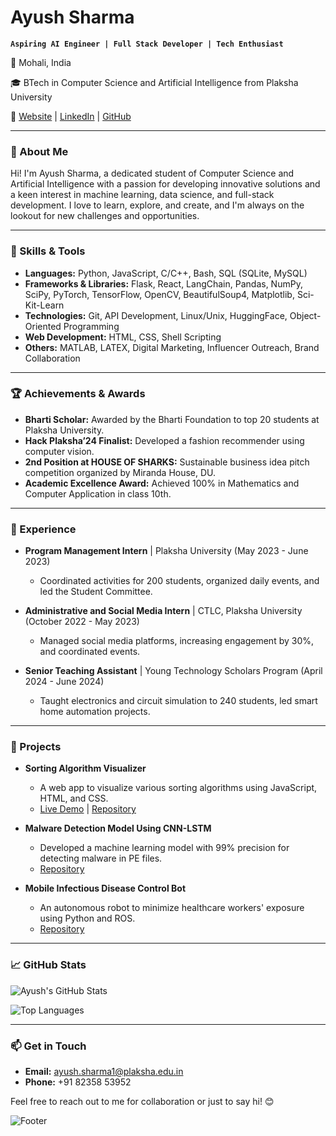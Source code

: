 # Ayush Sharma

**`Aspiring AI Engineer | Full Stack Developer | Tech Enthusiast`**

📍 Mohali, India

🎓 BTech in Computer Science and Artificial Intelligence from Plaksha University

🔗 [Website](https://theayushsharmaaaa.github.io/my-portfolio/) | [LinkedIn](https://www.linkedin.com/in/your-linkedin/) | [GitHub](https://github.com/theayushsharmaaaa)

---

### 👋 About Me

Hi! I'm Ayush Sharma, a dedicated student of Computer Science and Artificial Intelligence with a passion for developing innovative solutions and a keen interest in machine learning, data science, and full-stack development. I love to learn, explore, and create, and I'm always on the lookout for new challenges and opportunities.

---

### 🚀 Skills & Tools

- **Languages:** Python, JavaScript, C/C++, Bash, SQL (SQLite, MySQL)
- **Frameworks & Libraries:** Flask, React, LangChain, Pandas, NumPy, SciPy, PyTorch, TensorFlow, OpenCV, BeautifulSoup4, Matplotlib, Sci-Kit-Learn
- **Technologies:** Git, API Development, Linux/Unix, HuggingFace, Object-Oriented Programming
- **Web Development:** HTML, CSS, Shell Scripting
- **Others:** MATLAB, LATEX, Digital Marketing, Influencer Outreach, Brand Collaboration

---

### 🏆 Achievements & Awards

- **Bharti Scholar:** Awarded by the Bharti Foundation to top 20 students at Plaksha University.
- **Hack Plaksha’24 Finalist:** Developed a fashion recommender using computer vision.
- **2nd Position at HOUSE OF SHARKS:** Sustainable business idea pitch competition organized by Miranda House, DU.
- **Academic Excellence Award:** Achieved 100% in Mathematics and Computer Application in class 10th.

---

### 💼 Experience

- **Program Management Intern** | Plaksha University (May 2023 - June 2023)
  - Coordinated activities for 200 students, organized daily events, and led the Student Committee.

- **Administrative and Social Media Intern** | CTLC, Plaksha University (October 2022 - May 2023)
  - Managed social media platforms, increasing engagement by 30%, and coordinated events.

- **Senior Teaching Assistant** | Young Technology Scholars Program (April 2024 - June 2024)
  - Taught electronics and circuit simulation to 240 students, led smart home automation projects.

---

### 📂 Projects

- **Sorting Algorithm Visualizer**
  - A web app to visualize various sorting algorithms using JavaScript, HTML, and CSS.
  - [Live Demo](https://theayushsharmaaaa.github.io/sorting-algorithm-visualizer/) | [Repository](https://github.com/theayushsharmaaaa/sorting-algorithm-visualizer)

- **Malware Detection Model Using CNN-LSTM**
  - Developed a machine learning model with 99% precision for detecting malware in PE files.
  - [Repository](https://github.com/theayushsharmaaaa/malware-detection-cnn-lstm)

- **Mobile Infectious Disease Control Bot**
  - An autonomous robot to minimize healthcare workers' exposure using Python and ROS.
  - [Repository](https://github.com/theayushsharmaaaa/disease-control-bot)

---

### 📈 GitHub Stats

![Ayush's GitHub Stats](https://github-readme-stats.vercel.app/api?username=theayushsharmaaaa&show_icons=true&theme=radical)

![Top Languages](https://github-readme-stats.vercel.app/api/top-langs/?username=theayushsharmaaaa&layout=compact&theme=radical)

---

### 📫 Get in Touch

- **Email:** [ayush.sharma1@plaksha.edu.in](mailto:ayush.sharma1@plaksha.edu.in)
- **Phone:** +91 82358 53952

Feel free to reach out to me for collaboration or just to say hi! 😊

![Footer](https://your-footer-image-link.com)
